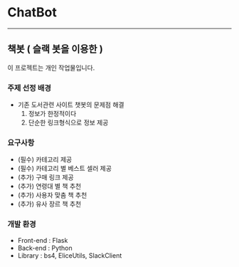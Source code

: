 # ChatBot
---
## 책봇 ( 슬랙 봇을 이용한 )

이 프로젝트는 개인 작업물입니다.

### 주제 선정 배경

* 기존 도서관련 사이트 챗봇의 문제점 해결
    1. 정보가 한정적이다
    2. 단순한 링크형식으로 정보 제공

### 요구사항

* (필수) 카테고리 제공
* (필수) 카테고리 별 베스트 셀러 제공
* (추가) 구매 링크 제공  
* (추가) 연령대 별 책 추천
* (추가) 사용자 맞춤 책 추천
* (추가) 유사 장르 책 추천

### 개발 환경
* Front-end : Flask
* Back-end : Python
* Library : bs4, EliceUtils, SlackClient
